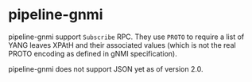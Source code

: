 # pipeline-gnmi

pipeline-gnmi support `Subscribe` RPC. They use `PROTO` to require a list of YANG leaves XPAtH and their associated values (which is not the real PROTO encoding as defined in gNMI specification).

pipeline-gnmi does not support JSON yet as of version 2.0.
